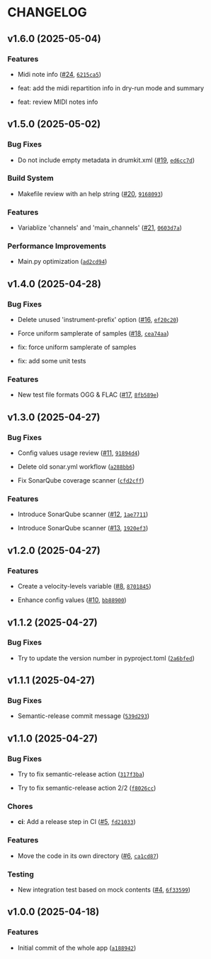 # CHANGELOG


## v1.6.0 (2025-05-04)

### Features

- Midi note info ([#24](https://github.com/e-picas/drumgizmo-kits-generator/pull/24),
  [`6215ca5`](https://github.com/e-picas/drumgizmo-kits-generator/commit/6215ca5b15e6c8107db6f403538226f13116a14b))

* feat: add the midi repartition info in dry-run mode and summary

* feat: review MIDI notes info


## v1.5.0 (2025-05-02)

### Bug Fixes

- Do not include empty metadata in drumkit.xml
  ([#19](https://github.com/e-picas/drumgizmo-kits-generator/pull/19),
  [`ed6cc7d`](https://github.com/e-picas/drumgizmo-kits-generator/commit/ed6cc7d0a46b7b6c59a3cda64c0e0519dd68cd96))

### Build System

- Makefile review with an help string
  ([#20](https://github.com/e-picas/drumgizmo-kits-generator/pull/20),
  [`9168093`](https://github.com/e-picas/drumgizmo-kits-generator/commit/91680932e71849381401cd4b2cab2eb35596e374))

### Features

- Variablize 'channels' and 'main_channels'
  ([#21](https://github.com/e-picas/drumgizmo-kits-generator/pull/21),
  [`0603d7a`](https://github.com/e-picas/drumgizmo-kits-generator/commit/0603d7afd58d5a1f68d7bff860475102d3b0265e))

### Performance Improvements

- Main.py optimization
  ([`ad2cd94`](https://github.com/e-picas/drumgizmo-kits-generator/commit/ad2cd94f0fc201068432f6e50c9152cd6776434b))


## v1.4.0 (2025-04-28)

### Bug Fixes

- Delete unused 'instrument-prefix' option
  ([#16](https://github.com/e-picas/drumgizmo-kits-generator/pull/16),
  [`ef20c20`](https://github.com/e-picas/drumgizmo-kits-generator/commit/ef20c208f7426e5406a67503e90dfdc4391d6908))

- Force uniform samplerate of samples
  ([#18](https://github.com/e-picas/drumgizmo-kits-generator/pull/18),
  [`cea74aa`](https://github.com/e-picas/drumgizmo-kits-generator/commit/cea74aa1e89175c221bf0be9be1cc2b534e8c816))

* fix: force uniform samplerate of samples

* fix: add some unit tests

### Features

- New test file formats OGG & FLAC
  ([#17](https://github.com/e-picas/drumgizmo-kits-generator/pull/17),
  [`8fb589e`](https://github.com/e-picas/drumgizmo-kits-generator/commit/8fb589e88ee41d8f18664ee2c2b525ceaa6515ed))


## v1.3.0 (2025-04-27)

### Bug Fixes

- Config values usage review ([#11](https://github.com/e-picas/drumgizmo-kits-generator/pull/11),
  [`91894d4`](https://github.com/e-picas/drumgizmo-kits-generator/commit/91894d41a2872b9003b2e91c190eac81b64ae31b))

- Delete old sonar.yml workflow
  ([`a288bb6`](https://github.com/e-picas/drumgizmo-kits-generator/commit/a288bb6fb06c7b1b61d3a8e9fbe1f53c60f9e73f))

- Fix SonarQube coverage scanner
  ([`cfd2cff`](https://github.com/e-picas/drumgizmo-kits-generator/commit/cfd2cff02c06683027e3085db4ee258f17ebca5b))

### Features

- Introduce SonarQube scanner ([#12](https://github.com/e-picas/drumgizmo-kits-generator/pull/12),
  [`1ae7711`](https://github.com/e-picas/drumgizmo-kits-generator/commit/1ae7711010c478f95dd004ac6ac6598b571f47c4))

- Introduce SonarQube scanner ([#13](https://github.com/e-picas/drumgizmo-kits-generator/pull/13),
  [`1920ef3`](https://github.com/e-picas/drumgizmo-kits-generator/commit/1920ef3032342d572c2d8769e5bed19dda2c4a2a))


## v1.2.0 (2025-04-27)

### Features

- Create a velocity-levels variable
  ([#8](https://github.com/e-picas/drumgizmo-kits-generator/pull/8),
  [`8701845`](https://github.com/e-picas/drumgizmo-kits-generator/commit/87018455fc5d1438f49d8be1003a2733a4e55813))

- Enhance config values ([#10](https://github.com/e-picas/drumgizmo-kits-generator/pull/10),
  [`bb88900`](https://github.com/e-picas/drumgizmo-kits-generator/commit/bb88900287904bf2a8af3f000caf746988bf489e))


## v1.1.2 (2025-04-27)

### Bug Fixes

- Try to update the version number in pyproject.toml
  ([`2a6bfed`](https://github.com/e-picas/drumgizmo-kits-generator/commit/2a6bfedeb2b050a678d3765bbff551ef1c499e35))


## v1.1.1 (2025-04-27)

### Bug Fixes

- Semantic-release commit message
  ([`539d293`](https://github.com/e-picas/drumgizmo-kits-generator/commit/539d293b6618b86704914db863537d71355da1d7))


## v1.1.0 (2025-04-27)

### Bug Fixes

- Try to fix semantic-release action
  ([`317f3ba`](https://github.com/e-picas/drumgizmo-kits-generator/commit/317f3ba69249ef3c7ccc3ad86fb40abc15b80fe9))

- Try to fix semantic-release action 2/2
  ([`f8026cc`](https://github.com/e-picas/drumgizmo-kits-generator/commit/f8026cc5800a9bfdee96e71da6b85af131cef8c0))

### Chores

- **ci**: Add a release step in CI
  ([#5](https://github.com/e-picas/drumgizmo-kits-generator/pull/5),
  [`fd21033`](https://github.com/e-picas/drumgizmo-kits-generator/commit/fd21033de4e7a598903ea77f491f064d6853e3b5))

### Features

- Move the code in its own directory
  ([#6](https://github.com/e-picas/drumgizmo-kits-generator/pull/6),
  [`ca1cd87`](https://github.com/e-picas/drumgizmo-kits-generator/commit/ca1cd87bbc012cca881bf1a7ef0d8a764eedd9ff))

### Testing

- New integration test based on mock contents
  ([#4](https://github.com/e-picas/drumgizmo-kits-generator/pull/4),
  [`6f33599`](https://github.com/e-picas/drumgizmo-kits-generator/commit/6f33599bfa5a9688aac734f01eda8a630a46c7fe))


## v1.0.0 (2025-04-18)

### Features

- Initial commit of the whole app
  ([`a188942`](https://github.com/e-picas/drumgizmo-kits-generator/commit/a1889423698888fecac9ae86989415c8fc21ba03))

